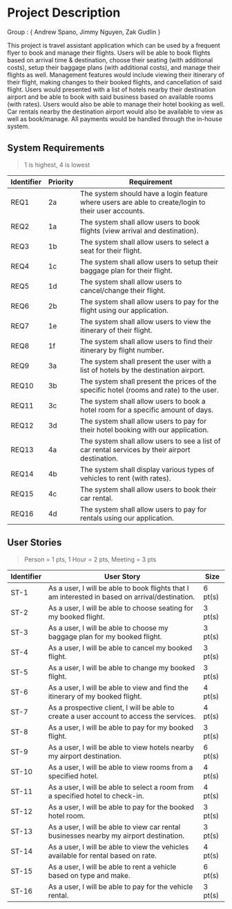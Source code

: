 # Project Description

Group : { Andrew Spano, Jimmy Nguyen, Zak Gudlin }

This project is travel assistant application which can be used by a frequent flyer to book and manage their flights. 
Users will be able to book flights based on arrival time & destination, choose their seating (with additional costs),
setup their baggage plans (with additional costs), and manage their flights as well. Management features would 
include viewing their itinerary of their flight, making changes to their booked flights, and cancellation of 
said flight. Users would presented with a list of hotels nearby their destination airport and be able to
book with said business based on available rooms (with rates). Users would also be able to manage their hotel booking
as well. Car rentals nearby the destination airport would also be available to view as well as book/manage. 
All payments would be handled through the in-house system.

## System Requirements
> 1 is highest, 4 is lowest

Identifier | Priority | Requirement
---------- | ---------| -----------
REQ1       |    2a    | The system should have a login feature where users are able to create/login to their user accounts.
REQ2       |    1a    | The system shall allow users to book flights (view arrival and destination).  
REQ3       |    1b    | The system shall allow users to select a seat for their flight.
REQ4       |    1c    | The system shall allow users to setup their baggage plan for their flight.
REQ5       |    1d    | The system shall allow users to cancel/change their flight.
REQ6       |    2b    | The system shall allow users to pay for the flight using our application.
REQ7       |    1e    | The system shall allow users to view the itinerary of their flight.
REQ8       |    1f    | The system shall allow users to find their itinerary by flight number.
REQ9       |    3a    | The system shall present the user with a list of hotels by the destination airport.
REQ10      |    3b    | The system shall present the prices of the specific hotel (rooms and rate) to the user.
REQ11      |    3c    | The system shall allow users to book a hotel room for a specific amount of days.
REQ12      |    3d    | The system shall allow users to pay for their hotel booking with our application.
REQ13      |    4a    | The system shall allow users to see a list of car rental services by their airport destination.
REQ14      |    4b    | The system shall display various types of vehicles to rent (with rates).
REQ15      |    4c    | The system shall allow users to book their car rental.
REQ16      |    4d    | The system shall allow users to pay for rentals using our application.


## User Stories
> Person = 1 pts,
> 1 Hour = 2 pts,
> Meeting = 3 pts

Identifier | User Story | Size
---------- | ---------- | ----
ST-1       | As a user, I will be able to book flights that I am interested in based on arrival/destination. | 6 pt(s)
ST-2       | As a user, I will be able to choose seating for my booked flight. | 3 pt(s)
ST-3       | As a user, I will be able to choose my baggage plan for my booked flight. | 3 pt(s)
ST-4       | As a user, I will be able to cancel my booked flight. | 3 pt(s)
ST-5       | As a user, I will be able to change my booked flight. | 3 pt(s)
ST-6       | As a user, I will be able to view and find the itinerary of my booked flight. | 4 pt(s)
ST-7       | As a prospective client, I will be able to create a user account to access the services. | 4 pt(s)
ST-8       | As a user, I will be able to pay for my booked flight. | 3 pt(s)
ST-9       | As a user, I will be able to view hotels nearby my airport destination. | 6 pt(s)
ST-10      | As a user, I will be able to view rooms from a specified hotel. | 4 pt(s)
ST-11      | As a user, I will be able to select a room from a specified hotel to check-in. | 4 pt(s)
ST-12      | As a user, I will be able to pay for the booked hotel room. | 3 pt(s)
ST-13      | As a user, I will be able to view car rental businesses nearby my airport destination. | 3 pt(s)
ST-14      | As a user, I will be able to view the vehicles available for rental based on rate. | 4 pt(s)
ST-15      | As a user, I will be able to rent a vehicle based on type and make. | 6 pt(s)
ST-16      | As a user, I will be able to pay for the vehicle rental. | 3 pt(s)
